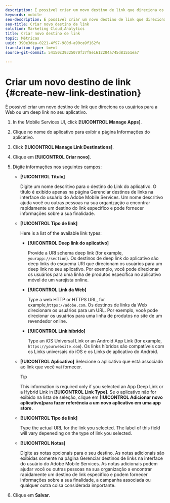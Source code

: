 ```yaml
---
description: É possível criar um novo destino de link que direciona os usuários para a Web ou um deep link no seu aplicativo.
keywords: mobile
seo-description: É possível criar um novo destino de link que direciona os usuários para a Web ou um deep link no seu aplicativo.
seo-title: Criar novo destino de link
solution: Marketing Cloud,Analytics
title: Criar novo destino de link
topic: Métricas
uuid: 390e3dea-0221-4f97-980d-a90ca9f162fa
translation-type: tm+mt
source-git-commit: 54150c39325070f37f8e1612204a745d81551ea7

---
```



# Criar um novo destino de link {#create-new-link-destination}

É possível criar um novo destino de link que direciona os usuários para a Web ou um deep link no seu aplicativo.

1. In the Mobile Services UI, click **[!UICONTROL Manage Apps]**.
1. Clique no nome do aplicativo para exibir a página Informações do aplicativo.
1. Click **[!UICONTROL Manage Link Destinations]**.
1. Clique em **[!UICONTROL Criar novo]**.
1. Digite informações nos seguintes campos:
   * **[!UICONTROL Título]**

      Digite um nome descritivo para o destino do Link do aplicativo. O título é exibido apenas na página Gerenciar destinos de links na interface do usuário do Adobe Mobile Services. Um nome descritivo ajuda você ou outras pessoas na sua organização a encontrar rapidamente um destino do link específico e pode fornecer informações sobre a sua finalidade.

   * **[!UICONTROL Tipo de link]**

      Here is a list of the available link types:

      * **[!UICONTROL Deep link do aplicativo]**

         Provide a URI schema deep link (for example, `yourapp://section`). Os destinos de deep link do aplicativo são deep links do esquema URI que direcionam os usuários para um deep link no seu aplicativo. Por exemplo, você pode direcionar os usuários para uma linha de produtos específica no aplicativo móvel de um varejista online.

      * **[!UICONTROL Link da Web]**

         Type a web HTTP or HTTPS URL, for example,`https://adobe.com`. Os destinos de links da Web direcionam os usuários para um URL. Por exemplo, você pode direcionar os usuários para uma linha de produtos no site de um revendedor online.

      * **[!UICONTROL Link híbrido]**

         Type an iOS Universal Link or an Android App Link (for example, `https://yourwebsite.com`). Os links híbridos são compatíveis com os Links universais do iOS e os Links de aplicativo do Android.
   * **[!UICONTROL Aplicativo]** Selecione o aplicativo que está associado ao link que você vai fornecer.

      >[!TIP]
      >
      >This information is required only if you selected an App Deep Link or a Hybrid Link in **[!UICONTROL Link Type]**. Se o aplicativo não for exibido na lista de seleção, clique em **[!UICONTROL Adicionar novo aplicativo]para fazer referência a um novo aplicativo em uma app store.**

   * **[!UICONTROL Tipo de link]**

      Type the actual URL for the link you selected. The label of this field will vary depeneding on the type of link you selected.

   * **[!UICONTROL Notas]**

      Digite as notas opcionais para o seu destino. As notas adicionais são exibidas somente na página Gerenciar destinos de links na interface do usuário do Adobe Mobile Services. As notas adicionais podem ajudar você ou outras pessoas na sua organização a encontrar rapidamente um destino de link específico e podem fornecer informações sobre a sua finalidade, a campanha associada ou qualquer outra coisa considerada importante.


1. Clique em **Salvar**.
